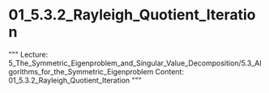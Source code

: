 # 01_5.3.2_Rayleigh_Quotient_Iteration

"""
Lecture: 5_The_Symmetric_Eigenproblem_and_Singular_Value_Decomposition/5.3_Algorithms_for_the_Symmetric_Eigenproblem
Content: 01_5.3.2_Rayleigh_Quotient_Iteration
"""

